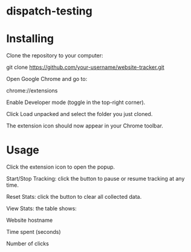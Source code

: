 # dispatch-testing

# Installing
Clone the repository to your computer:

git clone https://github.com/your-username/website-tracker.git

Open Google Chrome and go to:

chrome://extensions

Enable Developer mode (toggle in the top-right corner).

Click Load unpacked and select the folder you just cloned.

The extension icon should now appear in your Chrome toolbar.

# Usage

Click the extension icon to open the popup.

Start/Stop Tracking: click the button to pause or resume tracking at any time.

Reset Stats: click the button to clear all collected data.

View Stats: the table shows:

Website hostname

Time spent (seconds)

Number of clicks
